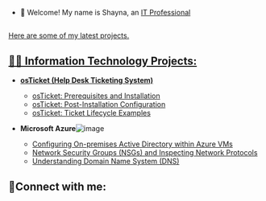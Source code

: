 - 👋 Welcome! My name is Shayna, an <a href="https://linkedin.com /in/shayna-bugg/">
IT Professional 
<h2>                                       </h2>
 Here are some of my latest projects.
 <h2> 👨‍💻 Information Technology Projects:</h2>

- <b>osTicket (Help Desk Ticketing System)</b>
  - [osTicket: Prerequisites and Installation](https://github.com/Sbugg8/osticket-prereqs)
  - [osTicket: Post-Installation Configuration](https://github.com/Sbugg8/post-install-config)
  - [osTicket: Ticket Lifecycle Examples](https://github.com/Sbugg8/ticket-lifecycle)
- <b>Microsoft Azure</b>![image](https://github.com/user-attachments/assets/fb349cc2-6574-4cdc-b78d-4fb4f77dd1d7)

  - [Configuring On-premises Active Directory within Azure VMs](https://github.com/Sbugg8/configure-ad)
  - [Network Security Groups (NSGs) and Inspecting Network Protocols](https://github.com/Sbugg8/azure-network-protocols)
  - [Understanding Domain Name System (DNS)](https://github.com/Sbugg8/understandingDNS)
    

<h2>🤳Connect with me:</h2>

